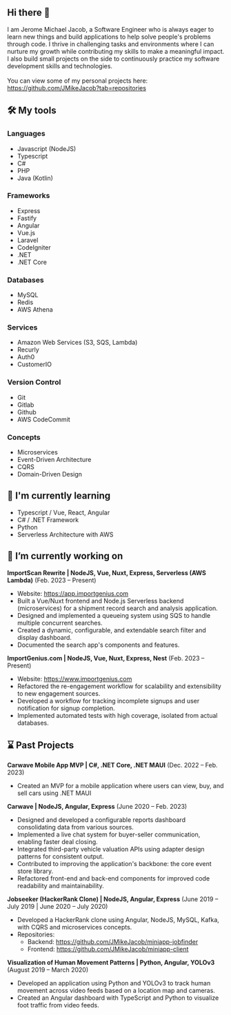 ## Hi there 👋

I am Jerome Michael Jacob, a Software Engineer who is always eager to learn new things and build applications to help solve people's problems through code. I thrive in challenging tasks and environments where I can nurture my growth while contributing my skills to make a meaningful impact. I also build small projects on the side to continuously practice my software development skills and technologies.
<br/><br/>
You can view some of my personal projects here:<br/>
https://github.com/JMikeJacob?tab=repositories

## 🛠️ My tools
### Languages
* Javascript (NodeJS)
* Typescript
* C#
* PHP
* Java (Kotlin)

### Frameworks
* Express
* Fastify
* Angular
* Vue.js
* Laravel
* CodeIgniter
* .NET
* .NET Core

### Databases
* MySQL
* Redis
* AWS Athena

### Services
* Amazon Web Services (S3, SQS, Lambda)
* Recurly
* Auth0
* CustomerIO

### Version Control
* Git
* Gitlab
* Github
* AWS CodeCommit

### Concepts
* Microservices
* Event-Driven Architecture
* CQRS
* Domain-Driven Design

## 🌱 I'm currently learning
* Typescript / Vue, React, Angular
* C# / .NET Framework
* Python
* Serverless Architecture with AWS

## 🔭 I’m currently working on

**ImportScan Rewrite | NodeJS, Vue, Nuxt, Express, Serverless (AWS Lambda)** (Feb. 2023 – Present)
* Website: https://app.importgenius.com
* Built a Vue/Nuxt frontend and Node.js Serverless backend (microservices) for a shipment record search and analysis application.
* Designed and implemented a queueing system using SQS to handle multiple concurrent searches.
* Created a dynamic, configurable, and extendable search filter and display dashboard.
* Documented the search app's components and features.

**ImportGenius.com | NodeJS, Vue, Nuxt, Express, Nest** (Feb. 2023 – Present)
* Website: https://www.importgenius.com
* Refactored the re-engagement workflow for scalability and extensibility to new engagement sources.
* Developed a workflow for tracking incomplete signups and user notification for signup completion.
* Implemented automated tests with high coverage, isolated from actual databases.

## ⌛ Past Projects
**Carwave Mobile App MVP | C#, .NET Core, .NET MAUI** (Dec. 2022 – Feb. 2023)
* Created an MVP for a mobile application where users can view, buy, and sell cars using .NET MAUI

**Carwave | NodeJS, Angular, Express** (June 2020 – Feb. 2023)
* Designed and developed a configurable reports dashboard consolidating data from various sources.
* Implemented a live chat system for buyer-seller communication, enabling faster deal closing.
* Integrated third-party vehicle valuation APIs using adapter design patterns for consistent output.
* Contributed to improving the application's backbone: the core event store library.
* Refactored front-end and back-end components for improved code readability and maintainability.

**Jobseeker (HackerRank Clone) | NodeJS, Angular, Express** (June 2019 – July 2019 | June 2020 – July 2020)
* Developed a HackerRank clone using Angular, NodeJS, MySQL, Kafka, with CQRS and microservices concepts.
* Repositories:
  * Backend: https://github.com/JMikeJacob/miniapp-jobfinder
  * Frontend: https://github.com/JMikeJacob/miniapp-client

**Visualization of Human Movement Patterns | Python, Angular, YOLOv3** (August 2019 – March 2020)
* Developed an application using Python and YOLOv3 to track human movement across video feeds based on a location map and cameras.
* Created an Angular dashboard with TypeScript and Python to visualize foot traffic from video feeds.

